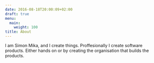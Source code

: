```yaml
---
date: 2016-08-18T20:00:09+02:00
draft: true
menu:
  main:
    weight: 100
title: About
---
```

I am Simon Mika, and I create things. Proffesionally I create software products. Either hands on or by creating the organisation that builds the products.
